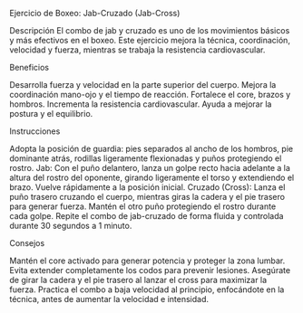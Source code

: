 
Ejercicio de Boxeo: Jab-Cruzado (Jab-Cross)

Descripción
El combo de jab y cruzado es uno de los movimientos básicos y más efectivos en el boxeo.
Este ejercicio mejora la técnica, coordinación, velocidad y fuerza, mientras se trabaja la resistencia cardiovascular.

Beneficios

Desarrolla fuerza y velocidad en la parte superior del cuerpo.
Mejora la coordinación mano-ojo y el tiempo de reacción.
Fortalece el core, brazos y hombros.
Incrementa la resistencia cardiovascular.
Ayuda a mejorar la postura y el equilibrio.

Instrucciones

Adopta la posición de guardia: pies separados al ancho de los hombros, pie dominante atrás, rodillas ligeramente flexionadas y puños protegiendo el rostro.
Jab: Con el puño delantero, lanza un golpe recto hacia adelante a la altura del rostro del oponente, girando ligeramente el torso y extendiendo el brazo. Vuelve rápidamente a la posición inicial.
Cruzado (Cross): Lanza el puño trasero cruzando el cuerpo, mientras giras la cadera y el pie trasero para generar fuerza.
Mantén el otro puño protegiendo el rostro durante cada golpe.
Repite el combo de jab-cruzado de forma fluida y controlada durante 30 segundos a 1 minuto.

Consejos

Mantén el core activado para generar potencia y proteger la zona lumbar.
Evita extender completamente los codos para prevenir lesiones.
Asegúrate de girar la cadera y el pie trasero al lanzar el cross para maximizar la fuerza.
Practica el combo a baja velocidad al principio, enfocándote en la técnica, antes de aumentar la velocidad e intensidad.

